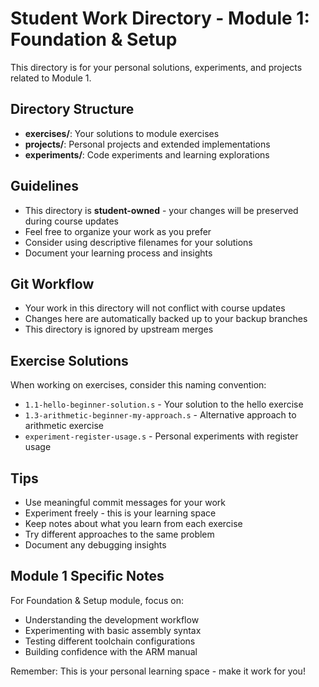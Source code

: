 # Student Work Directory - Module 1: Foundation & Setup

This directory is for your personal solutions, experiments, and projects related to Module 1.

## Directory Structure

- **exercises/**: Your solutions to module exercises
- **projects/**: Personal projects and extended implementations
- **experiments/**: Code experiments and learning explorations

## Guidelines

- This directory is **student-owned** - your changes will be preserved during course updates
- Feel free to organize your work as you prefer
- Consider using descriptive filenames for your solutions
- Document your learning process and insights

## Git Workflow

- Your work in this directory will not conflict with course updates
- Changes here are automatically backed up to your backup branches
- This directory is ignored by upstream merges

## Exercise Solutions

When working on exercises, consider this naming convention:
- `1.1-hello-beginner-solution.s` - Your solution to the hello exercise
- `1.3-arithmetic-beginner-my-approach.s` - Alternative approach to arithmetic exercise
- `experiment-register-usage.s` - Personal experiments with register usage

## Tips

- Use meaningful commit messages for your work
- Experiment freely - this is your learning space
- Keep notes about what you learn from each exercise
- Try different approaches to the same problem
- Document any debugging insights

## Module 1 Specific Notes

For Foundation & Setup module, focus on:
- Understanding the development workflow
- Experimenting with basic assembly syntax
- Testing different toolchain configurations
- Building confidence with the ARM manual

Remember: This is your personal learning space - make it work for you!